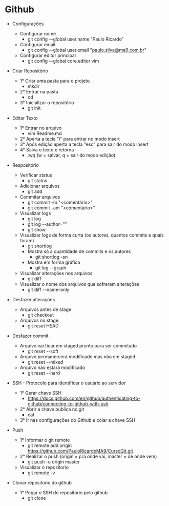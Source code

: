 # Github

- Configurações
  - Configurar nome
    - git config --global user.name "Paulo Ricardo"
  - Configurar email
    - git config --global user.email "paulo.silva@ma9.com.br"
  - Configurar editor principal
    - git config --global core.editor vim


- Criar Repositório
  - 1° Criar uma pasta para o projeto
    - mkdir <Nome Do Projeto>
  - 2° Entrar na pasta
    - cd <Diretorio Do Projeto>
  - 3° Inicializar o repositório
    - git init


- Editar Texto
  - 1° Entrar no arquivo
    - vim Readme.md
  - 2° Aperta a tecla "i" para entrar no modo insert
  - 3° Após edição aperta a tecla "esc" para sair do modo insert
  - 4° Salva o texto e retorna
    - :wq   (w = salvar, q = sair do modo edição)


- Respositório
  - Verificar status
    - git status
  - Adicionar arquivos
    - git add <Nome Do Arquivo>
  - Commitar arquivos
    - git commit -m "<comentário>"
    - git commit -am "<comentário>"
  - Visualizar logs
    - git log
    - git log --author="<Nome do autor>" 
    - git show
  - Visualizar logs de forma curta (os autores, quantos commits e quais foram)
    - git shortlog
    - Mostra só a quantidade de commits e os autores
      - git shortlog -sn
    - Mostra em forma gráfica
      - git log --graph
  - Visualizar alterações nos arquivos
    - git diff
  - Visualizar o nome dos arquivos que sofreram alterações
    - git diff --name-only


- Desfazer alterações
  - Arquivos antes de stage
    - git checkout <Nome do Arquivo>
  - Arquivos no stage
    - git reset HEAD <Nome do Arquivo>


- Desfazer commit
  - Arquivo vai ficar em staged pronto para ser commitado
    - git reset --soft
  - Arquivo permanercerá modificado mas não em staged
    - git reset --mixed
  - Arquivo não estará modificado
    - git reset --hard


- SSH - Protocolo para identificar o usuário ao servidor
  - 1° Gerar chave SSH
    - https://docs.github.com/en/github/authenticating-to-github/connecting-to-github-with-ssh
  - 2° Abrir a chave publica no git
    - cat <Nome da chave>
  - 3° Ir nas configurações do Github e colar a chave SSH


- Push
  - 1° Informar o git remote
    - git remote add origin https://github.com/PauloRicardoMA9/CursoGit.git
  - 2° Realizar o push (origin = pra onde vai, master = de onde vem)
    - git push -u origin master
  - Visualizar o repositorio
    - git remote -v

  
- Clonar repositorio do github
  - 1° Pegar o SSH do repositorio pelo github
    - git clone <SSH> <nome pro repositorio local>
